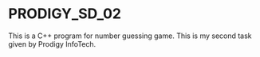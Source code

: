 # PRODIGY_SD_02
This is a C++ program for number guessing game.
This is my second task given by Prodigy InfoTech.
